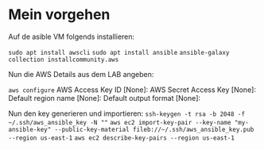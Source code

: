 # Mein vorgehen

Auf de asible VM folgends installieren:

`sudo apt install awscli`
`sudo apt install ansible`
`ansible-galaxy collection installcommunity.aws`

Nun die AWS Details aus dem LAB angeben:

`aws configure`
AWS Access Key ID [None]: 
AWS Secret Access Key [None]: 
Default region name [None]: 
Default output format [None]: 

Nun den key generieren und importieren:
`ssh-keygen -t rsa -b 2048 -f ~/.ssh/aws_ansible_key -N ""`
`aws ec2 import-key-pair --key-name "my-ansible-key" --public-key-material fileb://~/.ssh/aws_ansible_key.pub --region us-east-1`
`aws ec2 describe-key-pairs --region us-east-1`

